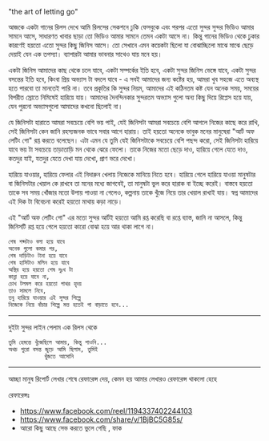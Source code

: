 "the art of letting go"

আজকে একটা গানের রিলস দেখে আমি রিলসের সেকশনে ঢুকি ফেসবুকে এবং পরপর এতো সুন্দর সুন্দর ভিডিও আমার সামনে আসে, সাধারণত খাবার ছাড়া তো ভিডিও আমার সামনে তেমন একটা আসে না। কিন্তু গানের ভিডিও থেকে ঢুকার কারণেই হয়তো এতো সুন্দর কিছু জিনিস আসে। তো সেখানে এমন কয়েকটা ছিলো যা বোঝাচ্ছিলো মাঝে মাঝে ছেড়ে দেয়াই যেন এক তপস্যা। ব্যাপারটা আমার ভাবনার সাথেও যায় মনে হয়।

একটা জিনিস আমাদের কাছ থেকে চলে যাবে, একটা সম্পর্কের ইতি হবে, একটা সুন্দর জিনিস ভেঙ্গে যাবে, একটা সুন্দর বসন্তের ইতি হবে, কিংবা প্রিয় অভ্যাস টা বদলে যাবে - এ সবই আমাদের জন্য কষ্টের হয়, আমরা খুব সহজে এতে অব্যস্থ হতে পারবো তা মানতেই পারি না। তবে প্রকৃতির কি সুন্দর নিয়ম, আমাদের এই কঠিনতম কষ্ট যেন অনেক সময়, সময়ের বিপরীত স্রোতে নিমিষেই হারিয়ে যায়। আমাদের দৈনন্দিনকার সুন্দরতম অভ্যাস গুলো অন্য কিছু দিয়ে রিপ্লেস হয়ে যায়, যেন পুরনো অভ্যাসগুলো আমাদের কখনো ছিলোই না।

যে জিনিসটা হারাতে আমরা সবচেয়ে বেশি ভয় পাই, যেই জিনিসটা আমরা সবচেয়ে বেশি আগলে নিজের কাছে করে রাখি, সেই জিনিসটা কেন জানি রহস্যজনক ভাবে সবার আগে হারায়। তাই হয়তো অনেকে ভাবুক মনের মানুষেরা "আর্ট অফ লেটিং গো" রপ্ত করতে বলেছেন। এটা এমন যে তুমি যেই জিনিসটাকে সবচেয়ে বেশি পছন্দ করো, সেই জিনিসটা হারিয়ে যাবে ভয় টা সবচেয়ে তাড়াতাড়ি মন থেকে ঝেরে ফেলো। তাকে নিজের মতো ছেড়ে দাও, হারিয়ে গেলে যেতে দাও, কতদুর যাই, যতদুর যেতে দেখা যায় দেখো, প্রাণ ভরে দেখো।

হারিয়ে যাওয়ার, হারিয়ে ফেলার এই নিদারুন খেলায় নিজেকে মানিয়ে নিতে হবে। হারিয়ে গেলে হারিয়ে যাওয়া মানুষটার বা জিনিসটার খেয়াল কে রাখবে তা মনের মধ্যে জাগবেই, তা মানুষটা ভুল করে হারাক বা ইচ্ছে করেই। বাস্তবে হয়তো তাকে সব সময় খোঁজার মতো উপায় পাওয়া না গেলেও, কল্পনায় তাকে খুঁজে নিয়ে তার খেয়াল রাখাই যায়। স্বপ্ন আমাদের এই দিক টা বিবেচনা করেই হয়তো মাথায় কড়া নাড়ে।

এই "আর্ট অফ লেটিং গো" এর মতো সুন্দর আর্টই হয়তো আমি রপ্ত করেছি বা রপ্তে ব্যাস্ত, জানি না আসলে, কিন্তু জিনিসটি রপ্ত হয়ে গেলে হয়তো কারো বোঝা হয়ে আর থাকা লাগে না। 

```
শেষ শব্দটাও বলা হয়ে যাবে  
অনেক গুলো কমার পর,
শেষ দাড়িটাও টানা হয়ে যাবে
শেষ হাসিটাও মলিন হয়ে যাবে
অস্থির হয়ে হয়তো শেষ দুঃখ টা
কান্না হয়ে যাবে না,
চোখ টলমল করে হয়তো পাথর হৃদয়
তাও সামলে নিবে,
তবু হারিয়ে যাওয়ার এই সুন্দর শিল্পে 
নিজেকে নিয়ে বাঁচার শিল্পে মত্ত হতেই পা বাড়াতে হবে...
```
---

দুইটা সুন্দর লাইন পেলাম এক রিলস থেকে

```
তুমি হেমন্তে খুঁজেছিলে আমায়, কিন্তু পাওনি...
অথচ পুরো বসন্ত জুড়ে আমি ছিলাম, তুমিই
          খুঁজতে আসোনি
```
---
আচ্ছা মানুষ রিপোর্ট লেখার শেষে রেফারেন্স দেয়, কেমন হয় আমার লেখারও রেফারেন্স থাকলো হেহে

রেফারেন্সঃ
- https://www.facebook.com/reel/1194337402244103
- https://www.facebook.com/share/v/1BjBC5G85s/
- আরো কিছু আছে সেভ করতে ভুলে গেছি , ফাক